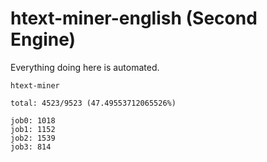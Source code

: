 # htext-miner-english (Second Engine)

Everything doing here is automated.

```
htext-miner

total: 4523/9523 (47.49553712065526%)

job0: 1018
job1: 1152
job2: 1539
job3: 814
```